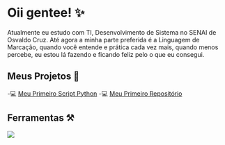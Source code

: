 # Oii gentee! ✨
Atualmente eu estudo com TI, Desenvolvimento de Sistema no SENAI de Osvaldo Cruz. 
Até agora a minha parte preferida é a Linguagem de Marcação, quando você entende e prática cada vez mais, quando menos percebe, eu estou lá fazendo e ficando feliz pelo o que eu consegui.
## Meus Projetos 🚀
-💻 [Meu Primeiro Script Python](https://github.com/Thicona/meu-primeiro-script-python.git)
-💻 [Meu Primeiro Repositório](https://github.com/Thicona/meu-primeiro-repositorio.git)
## Ferramentas ⚒️
<img src="https://cdn.jsdelivr.net/gh/devicons/devicon@latest/icons/linux/linux-original.svg" />
          
